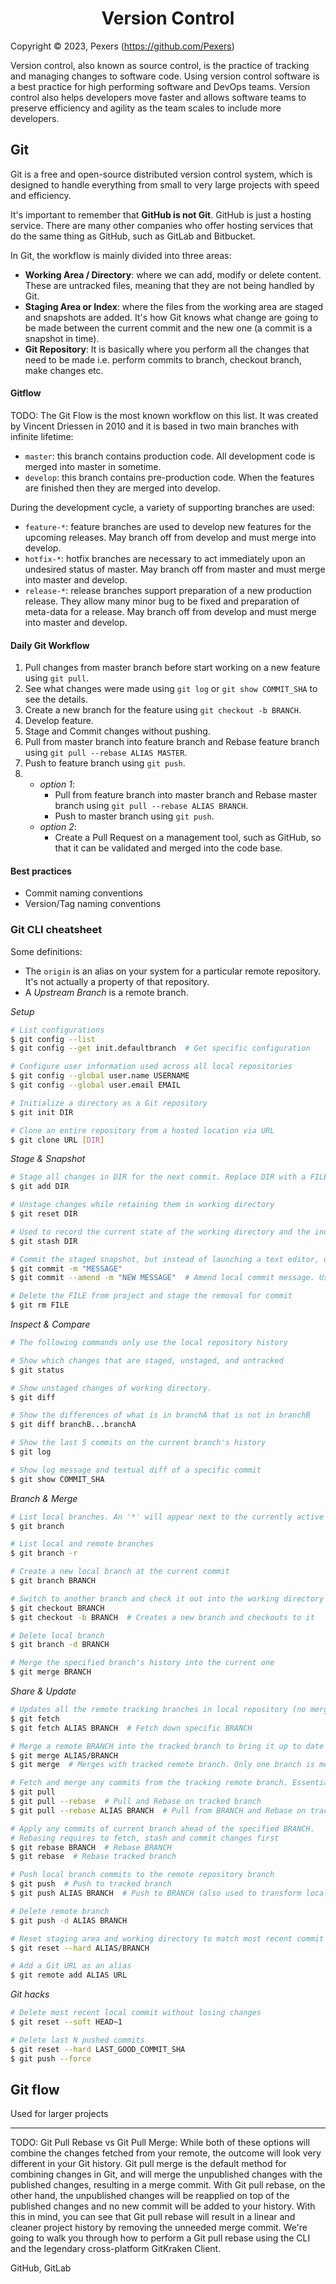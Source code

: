 <h1 align='center'>Version Control</h1>

Copyright &copy; 2023, Pexers (https://github.com/Pexers)

Version control, also known as source control, is the practice of tracking and managing changes to software code. Using version control software is a best practice for high performing software and DevOps teams. Version control also helps developers move faster and allows software teams to preserve efficiency and agility as the team scales to include more developers.

## Git
Git is a free and open-source distributed version control system, which is designed to handle everything from small to very large projects with speed and efficiency.

It's important to remember that **GitHub is not Git**. GitHub is just a hosting service. There are many other companies who offer hosting services that do the same thing as GitHub, such as GitLab and Bitbucket.

In Git, the workflow is mainly divided into three areas:
- **Working Area / Directory**: where we can add, modify or delete content. These are untracked files, meaning that they are not being handled by Git.
- **Staging Area or Index**: where the files from the working area are staged and snapshots are added. It's how Git knows what change are going to be made between the current commit and the new one (a commit is a snapshot in time).
- **Git Repository**: It is basically where you perform all the changes that need to be made i.e. perform commits to branch, checkout branch, make changes etc.

#### Gitflow
TODO:
The Git Flow is the most known workflow on this list. It was created by Vincent Driessen in 2010 and it is based in two main branches with infinite lifetime:

- `master`: this branch contains production code. All development code is merged into master in sometime.
- `develop`: this branch contains pre-production code. When the features are finished then they are merged into develop.

During the development cycle, a variety of supporting branches are used:

- `feature-*`: feature branches are used to develop new features for the upcoming releases. May branch off from develop and must merge into develop.
- `hotfix-*`: hotfix branches are necessary to act immediately upon an undesired status of master. May branch off from master and must merge into master and develop.
- `release-*`: release branches support preparation of a new production release. They allow many minor bug to be fixed and preparation of meta-data for a release. May branch off from develop and must merge into master and develop.

#### Daily Git Workflow
1. Pull changes from master branch before start working on a new feature using `git pull`.
2. See what changes were made using `git log` or `git show COMMIT_SHA` to see the details.
3. Create a new branch for the feature using `git checkout -b BRANCH`.
4. Develop feature.
5. Stage and Commit changes without pushing.
6. Pull from master branch into feature branch and Rebase feature branch using `git pull --rebase ALIAS MASTER`.
7. Push to feature branch using `git push`.
8.  - _option 1_:
        - Pull from feature branch into master branch and Rebase master branch using `git pull --rebase ALIAS BRANCH`.
        - Push to master branch using `git push`.
    - _option 2_:
        - Create a Pull Request on a management tool, such as GitHub, so that it can be validated and merged into the code base.

#### Best practices
- Commit naming conventions
- Version/Tag naming conventions

### Git CLI cheatsheet
Some definitions:
- The `origin` is an alias on your system for a particular remote repository. It's not actually a property of that repository.
- A _Upstream Branch_ is a remote branch.

_Setup_
```sh
# List configurations
$ git config --list
$ git config --get init.defaultbranch  # Get specific configuration

# Configure user information used across all local repositories
$ git config --global user.name USERNAME
$ git config --global user.email EMAIL

# Initialize a directory as a Git repository
$ git init DIR

# Clone an entire repository from a hosted location via URL
$ git clone URL [DIR]
```

_Stage & Snapshot_
```sh
# Stage all changes in DIR for the next commit. Replace DIR with a FILE to stage a specific file
$ git add DIR

# Unstage changes while retaining them in working directory
$ git reset DIR

# Used to record the current state of the working directory and the index, but want to go back to a clean working directory
$ git stash DIR

# Commit the staged snapshot, but instead of launching a text editor, use MESSAGE as the commit message [-m]
$ git commit -m "MESSAGE"
$ git commit --amend -m "NEW MESSAGE"  # Amend local commit message. Use forced push afterwards?

# Delete the FILE from project and stage the removal for commit
$ git rm FILE
```
_Inspect & Compare_
```sh
# The following commands only use the local repository history

# Show which changes that are staged, unstaged, and untracked
$ git status

# Show unstaged changes of working directory.
$ git diff

# Show the differences of what is in branchA that is not in branchB
$ git diff branchB...branchA

# Show the last 5 commits on the current branch's history
$ git log

# Show log message and textual diff of a specific commit
$ git show COMMIT_SHA
```
_Branch & Merge_
```sh
# List local branches. An '*' will appear next to the currently active branch (tracked branch)
$ git branch

# List local and remote branches
$ git branch -r

# Create a new local branch at the current commit
$ git branch BRANCH

# Switch to another branch and check it out into the working directory
$ git checkout BRANCH
$ git checkout -b BRANCH  # Creates a new branch and checkouts to it

# Delete local branch
$ git branch -d BRANCH

# Merge the specified branch's history into the current one
$ git merge BRANCH
```
_Share & Update_
```sh
# Updates all the remote tracking branches in local repository (no merge)
$ git fetch
$ git fetch ALIAS BRANCH  # Fetch down specific BRANCH

# Merge a remote BRANCH into the tracked branch to bring it up to date
$ git merge ALIAS/BRANCH
$ git merge  # Merges with tracked remote branch. Only one branch is merged

# Fetch and merge any commits from the tracking remote branch. Essentially: git_pull = git_fetch + git_merge
$ git pull
$ git pull --rebase  # Pull and Rebase on tracked branch
$ git pull --rebase ALIAS BRANCH  # Pull from BRANCH and Rebase on tracked branch

# Apply any commits of current branch ahead of the specified BRANCH.
# Rebasing requires to fetch, stash and commit changes first
$ git rebase BRANCH  # Rebase BRANCH
$ git rebase  # Rebase tracked branch

# Push local branch commits to the remote repository branch
$ git push  # Push to tracked branch
$ git push ALIAS BRANCH  # Push to BRANCH (also used to transform local branch into a remote branch)

# Delete remote branch
$ git push -d ALIAS BRANCH

# Reset staging area and working directory to match most recent commit and overwrite all changes in the working directory
$ git reset --hard ALIAS/BRANCH

# Add a Git URL as an alias
$ git remote add ALIAS URL
```
_Git hacks_
```sh
# Delete most recent local commit without losing changes
$ git reset --soft HEAD~1

# Delete last N pushed commits
$ git reset --hard LAST_GOOD_COMMIT_SHA
$ git push --force
```

## Git flow
Used for larger projects

---
TODO:
Git Pull Rebase vs Git Pull Merge:
While both of these options will combine the changes fetched from your remote, the outcome will look very different in your Git history.
Git pull merge is the default method for combining changes in Git, and will merge the unpublished changes with the published changes, resulting in a merge commit.
With Git pull rebase, on the other hand, the unpublished changes will be reapplied on top of the published changes and no new commit will be added to your history.
With this in mind, you can see that Git pull rebase will result in a linear and cleaner project history by removing the unneeded merge commit.
We're going to walk you through how to perform a Git pull rebase using the CLI and the legendary cross-platform GitKraken Client.

GitHub, GitLab
